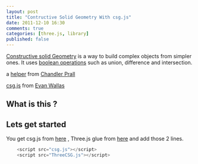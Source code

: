```yaml
---
layout: post
title: "Contructive Solid Geometry With csg.js"
date: 2011-12-10 16:30
comments: true
categories: [three.js, library]
published: false
---
```


[Constructive solid Geometry](http://en.wikipedia.org/wiki/Constructive_solid_geometry)
is a way to build complex objects from simpler ones.
It uses [boolean operations](http://en.wikipedia.org/wiki/Algebra_of_sets) such as
union, difference and intersection.

a [helper](http://chandler.prallfamily.com/2011/12/constructive-solid-geometry-with-three-js/)
from
[Chandler Prall](http://chandler.prallfamily.com/)

[csg.js](http://evanw.github.com/csg.js/)
from
[Evan Wallas](http://madebyevan.com/)

## What is this ?



## Lets get started

You get csg.js from
[here](http://evanw.github.com/csg.js/)
, Three.js glue from
[here](http://chandler.prallfamily.com/labs/three/csg/ThreeCSG.js)
and add those 2 lines.

```javascript
	<script src="csg.js"></script>
	<script src="ThreeCSG.js"></script>
```


